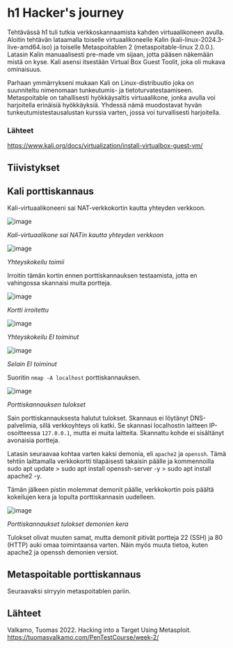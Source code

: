 # h1 Hacker's journey

Tehtävässä h1 tuli tutkia verkkoskannaamista kahden virtuaalikoneen avulla. 
Aloitin tehtävän lataamalla toiselle virtuaalikoneelle Kalin (kali-linux-2024.3-live-amd64.iso) ja toiselle Metaspoitablen 2 (metaspoitable-linux 2.0.0.). Latasin Kalin manuaalisesti pre-made vm sijaan, jotta pääsen näkemään mistä on kyse. Kali asensi itsestään Virtual Box Guest Toolit, joka oli mukava ominaisuus.

Parhaan ymmärrykseni mukaan Kali on Linux-distribuutio joka on suunniteltu nimenomaan tunkeutumis- ja tietoturvatestaamiseen. Metaspoitable on tahallisesti hyökkäysaltis virtuaalikone, jonka avulla voi harjoitella erinäisiä hyökkäyksiä. Yhdessä nämä muodostavat hyvän tunkeutumistestausalustan kurssia varten, jossa voi turvallisesti harjoitella.

### Lähteet 

https://www.kali.org/docs/virtualization/install-virtualbox-guest-vm/

## Tiivistykset



## Kali porttiskannaus

Kali-virtuaalikoneeni sai NAT-verkkokortin kautta yhteyden verkkoon. 

![image](https://github.com/user-attachments/assets/3d410b75-5f74-46a2-9424-48617ecc890b)

_Kali-virtuaalikone saí NATin kautta yhteyden verkkoon_

![image](https://github.com/user-attachments/assets/55e61188-9404-41f8-b99b-a8867a1650a4)

_Yhteyskokeilu toimii_

Irroitin tämän kortin ennen porttiskannauksen testaamista, jotta en vahingossa skannaisi muita portteja.

![image](https://github.com/user-attachments/assets/04331c98-272c-48b9-b771-494ecac7ec37)

_Kortti irroitettu_

![image](https://github.com/user-attachments/assets/ff855f17-4aa5-41c2-bfb0-295d02508501)

_Yhteyskokeilu EI toiminut_

![image](https://github.com/user-attachments/assets/500f0763-8851-4487-aee6-9b12316717e5)

_Selain EI toiminut_

Suoritin `nmap -A localhost` porttiskannauksen.

![image](https://github.com/user-attachments/assets/a6f92320-91cc-4e05-8a55-0d4cc0564fb4)

_Porttiskannauksen tulokset_

Sain porttiskannauksesta halutut tulokset. Skannaus ei löytänyt DNS-palvelimia, sillä verkkoyhteys oli katki. Se skannasi localhostin laitteen IP-osoitteessa `127.0.0.1`, mutta ei muita laitteita. Skannattu kohde ei sisältänyt avonaisia portteja.

Latasin seuraavaa kohtaa varten kaksi demonia, eli `apache2` ja `openssh`. Tämä tehtiin laittamalla verkkokortti tilapäisesti takaisin päälle ja kommennoilla sudo apt update > sudo apt install openssh-server -y > sudo apt install apache2 -y.

Tämän jälkeen pistin molemmat demonit päälle, verkkokortin pois päältä kokeilujen kera ja lopulta porttiskannasin uudelleen.

![image](https://github.com/user-attachments/assets/a682466f-f161-47c8-816a-98700ebc8953)

_Porttiskannaukset tulokset demonien kera_

Tulokset olivat muuten samat, mutta demonit pitivät portteja 22 (SSH) ja 80 (HTTP) auki omaa toimintaansa varten. Näin myös muuta tietoa, kuten apache2 ja openssh demonien versiot.

## Metaspoitable porttiskannaus

Seuraavaksi sirryyin metaspoitablen pariin.

## Lähteet
Valkamo, Tuomas 2022. Hacking into a Target Using Metasploit. https://tuomasvalkamo.com/PenTestCourse/week-2/
